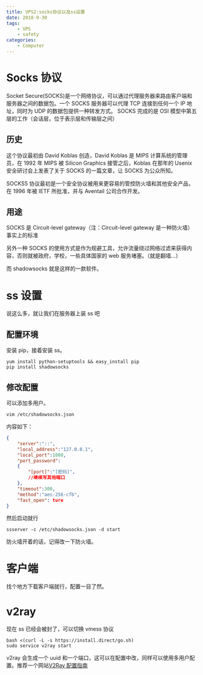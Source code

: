 ```yaml
---
title: VPS2:socks协议以及ss设置
date: 2018-9-30
tags:
    - VPS
    - safety
categories:
    - Computer
---
```


# Socks 协议

Socket Secure(SOCKS)是一个网络协议，可以通过代理服务器来路由客户端和服务器之间的数据包。一个 SOCKS 服务器可以代理 TCP 连接到任何一个 IP 地址，同时为 UDP 的数据包提供一种转发方式。
SOCKS 完成的是 OSI 模型中第五层的工作（会话层，位于表示层和传输层之间）

## 历史

这个协议最初由 David Koblas 创造，David Koblas 是 MIPS 计算系统的管理员，在 1992 年 MIPS 被 Silicon Graphics 接管之后，Koblas 在那年的 Usenix 安全研讨会上发表了关于 SOCKS 的一篇文章，让 SOCKS 为公众所知。

SOCKS5 协议最初是一个安全协议被用来更容易的管控防火墙和其他安全产品，在 1996 年被 IETF 所批准，并与 Aventail 公司合作开发。

## 用途

SOCKS 是 Circuit-level gateway（注：Circuit-level gateway 是一种防火墙）事实上的标准

另外一种 SOCKS 的使用方式是作为规避工具，允许流量绕过网络过滤来获得内容，否则就被政府，学校，一些具体国家的 web 服务堵塞。（就是翻墙...）

而 shadowsocks 就是这样的一款软件。

# ss 设置

说这么多，就让我们在服务器上装 ss 吧

## 配置环境

安装 pip，接着安装 ss。

```shell
yum install python-setuptools && easy_install pip
pip install shadowsocks
```

## 修改配置

可以添加多用户。

```
vim /etc/shadowsocks.json
```

内容如下：

```json
{
    "server":"::",
    "local_address":"127.0.0.1",
    "local_port":1080,
    "port_password":
    {
        "[port]":"[密码]",
        //继续写其他端口
    },
    "timeout":300,
    "method":"aes-256-cfb",
    "fast_open": ture
}
```

然后启动就行

```
ssserver -c /etc/shadowsocks.json -d start
```

防火墙开着的话，记得改一下防火墙。

# 客户端

找个地方下载客户端就行，配置一目了然。

# v2ray

现在 ss 已经会被封了，可以切换 vmess 协议

```
bash <(curl -L -s https://install.direct/go.sh)
sudo service v2ray start
```

v2ray 会生成一个 uuid 和一个端口，这可以在配置中改，同样可以使用多用户配置。推荐一个网站[V2Ray 配置指南](https://toutyrater.github.io)
